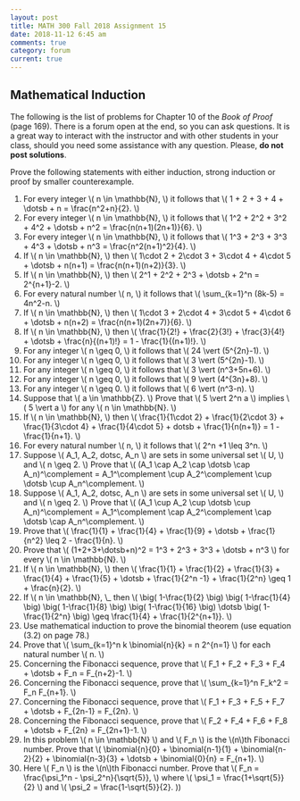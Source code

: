 ```yaml
---
layout: post
title: MATH 300 Fall 2018 Assignment 15
date: 2018-11-12 6:45 am
comments: true
category: forum
current: true
---
```


## Mathematical Induction

<div class="alert alert-info">
  The following is the list of problems for Chapter 10 of the <em>Book of Proof</em> (page 169).  There is a forum open
  at the end, so you can ask questions.  It is a great way to interact with the instructor and with other students in
  your class, should you need some assistance with any question. Please, <strong>do not post solutions</strong>.
</div>

Prove the following statements with either induction, strong induction or proof by smaller counterexample.

1. For every integer \\( n \in \mathbb{N}, \\) it follows that \\( 1 + 2 + 3 + 4 + \dotsb + n = \frac{n^2+n}{2}. \\)
2. For every integer \\( n \in \mathbb{N}, \\) it follows that \\( 1^2 + 2^2 + 3^2 + 4^2 + \dotsb + n^2 =
   \frac{n(n+1)(2n+1)}{6}. \\)
3. For every integer \\( n \in \mathbb{N}, \\) it follows that \\( 1^3 + 2^3 + 3^3 + 4^3 + \dotsb + n^3 =
   \frac{n^2(n+1)^2}{4}. \\)
4. If \\( n \in \mathbb{N}, \\) then \\( 1\cdot 2 + 2\cdot 3 + 3\cdot 4 + 4\cdot 5 + \dotsb + n(n+1) =
   \frac{n(n+1)(n+2)}{3}. \\)
5. If \\( n \in \mathbb{N}, \\) then \\( 2^1 + 2^2 + 2^3 + \dotsb + 2^n = 2^{n+1}-2. \\)
6. For every natural number \\( n, \\) it follows that \\( \sum_{k=1}^n (8k-5) = 4n^2-n. \\)
7. If \\( n \in \mathbb{N}, \\) then \\( 1\cdot 3 + 2\cdot 4 + 3\cdot 5 + 4\cdot 6 + \dotsb + n(n+2) =
   \frac{n(n+1)(2n+7)}{6}. \\)
8. If \\( n \in \mathbb{N}, \\) then \\( \frac{1}{2!} + \frac{2}{3!} + \frac{3}{4!} + \dotsb + \frac{n}{(n+1)!} = 1 -
   \frac{1}{(n+1)!}. \\)
9. For any integer \\( n \geq 0, \\) it follows that \\( 24 \vert (5^{2n}-1). \\)
10. For any integer \\( n \geq 0, \\) it follows that \\( 3 \vert (5^{2n}-1). \\)
11. For any integer \\( n \geq 0, \\) it follows that \\( 3 \vert (n^3+5n+6). \\)
12. For any integer \\( n \geq 0, \\) it follows that \\( 9 \vert (4^{3n}+8). \\)
13. For any integer \\( n \geq 0. \\) it follows that \\( 6 \vert (n^3-n). \\)
14. Suppose that \\( a \in \mathbb{Z}.  \\) Prove that \\( 5 \vert 2^n a \\) implies \\( 5 \vert a \\) for any \\( n \in
    \mathbb{N}. \\)
15. If \\( n \in \mathbb{N}, \\) then \\( \frac{1}{1\cdot 2} + \frac{1}{2\cdot 3} + \frac{1}{3\cdot 4} + \frac{1}{4\cdot
    5} + dotsb + \frac{1}{n(n+1)} = 1 - \frac{1}{n+1}. \\)
16. For every natural number \\( n, \\) it follows that \\( 2^n +1 \leq 3^n. \\)
17. Suppose \\( A_1, A_2, dotsc, A_n \\) are sets in some universal set \\( U, \\) and \\( n \geq 2. \\)  Prove that \\(
    (A_1 \cap A_2 \cap \dotsb \cap A_n)^\complement = A_1^\complement \cup A_2^\complement \cup \dotsb \cup
    A_n^\complement. \\)
18. Suppose \\( A_1, A_2, dotsc, A_n \\) are sets in some universal set \\( U, \\) and \\( n \geq 2. \\)  Prove that \\(
    (A_1 \cup A_2 \cup \dotsb \cup A_n)^\complement = A_1^\complement \cap A_2^\complement \cap \dotsb \cap
    A_n^\complement. \\)
19. Prove that \\( \frac{1}{1} + \frac{1}{4} + \frac{1}{9} + \dotsb + \frac{1}{n^2} \leq 2 - \frac{1}{n}. \\)
20. Prove that \\( (1+2+3+\dotsb+n)^2 = 1^3 + 2^3 + 3^3 + \dotsb + n^3 \\) for every \\( n \in \mathbb{N}. \\)
21. If \\( n \in \mathbb{N}, \\) then \\( \frac{1}{1} + \frac{1}{2} + \frac{1}{3} + \frac{1}{4} + \frac{1}{5} + \dotsb +
    \frac{1}{2^n -1} + \frac{1}{2^n} \geq 1 + \frac{n}{2}. \\)
22. If \\( n \in \mathbb{N}, \\_ then \\( \big( 1-\frac{1}{2} \big) \big( 1-\frac{1}{4} \big) \big( 1-\frac{1}{8} \big)
    \big( 1-\frac{1}{16} \big) \dotsb \big( 1-\frac{1}{2^n} \big) \geq \frac{1}{4} + \frac{1}{2^{n+1}}. \\)
23. Use mathematical induction to prove the binomial theorem (use equation (3.2) on page 78.)
24. Prove that \\( \sum_{k=1}^n k \binomial{n}{k} = n 2^{n=1} \\) for each natural number \\( n. \\)
25. Concerning the Fibonacci sequence, prove that \\( F_1 + F_2 + F_3 + F_4 + \dotsb + F_n = F_{n+2}-1. \\)
26. Concerning the Fibonacci sequence, prove that \\( \sum_{k=1}^n F_k^2 = F_n F_{n+1}. \\)
27. Concerning the Fibonacci sequence, prove that \\( F_1 + F_3 + F_5 + F_7 + \dotsb + F_{2n-1} = F_{2n}. \\)
28. Concerning the Fibonacci sequence, prove that \\( F_2 + F_4 + F_6 + F_8 + \dotsb + F_{2n} = F_{2n+1}-1. \\)
29. In this problem \\( n \in \mathbb{N} \\) and \\( F_n \\) is the \\(n\\)th Fibonacci number.  Prove that \\(
    \binomial{n}{0} + \binomial{n-1}{1} + \binomial{n-2}{2} + \binomial{n-3}{3} + \dotsb + \binomial{0}{n} =
    F_{n+1}. \\)
30. Here \\( F_n \\) is the \\(n\\)th Fibonacci number.  Prove that \\( F_n = \frac{\psi_1^n - \psi_2^n}{\sqrt{5}}, \\)
    where \\( \psi_1 = \frac{1+\sqrt{5}}{2} \\) and \\( \psi_2 = \frac{1-\sqrt{5}}{2}. \))

